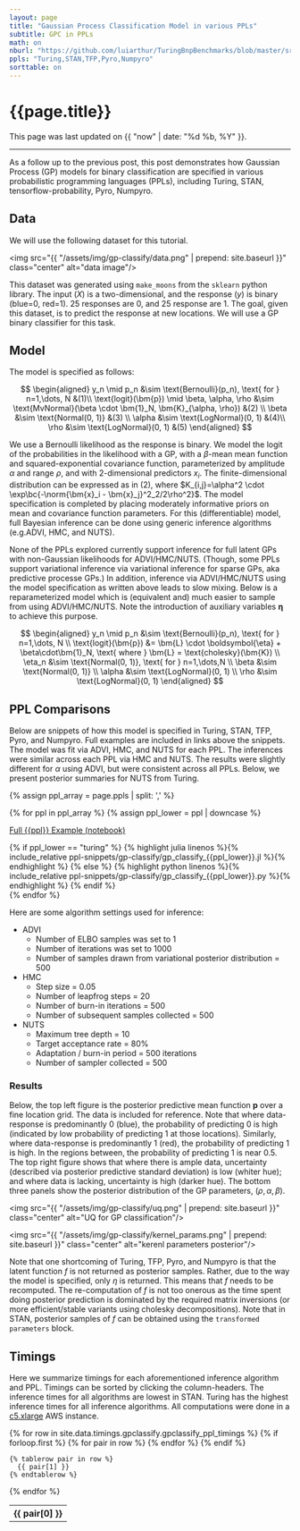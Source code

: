 ```yaml
---
layout: page
title: "Gaussian Process Classification Model in various PPLs"
subtitle: GPC in PPLs
math: on
nburl: "https://github.com/luiarthur/TuringBnpBenchmarks/blob/master/src/gp-classify/notebooks/"
ppls: "Turing,STAN,TFP,Pyro,Numpyro"
sorttable: on
---
```


<!--
Tables were generated via:
https://jekyllrb.com/tutorials/csv-to-table/
-->


# {{page.title}}


This page was last updated on {{ "now" | date: "%d %b, %Y" }}.

***

As a follow up to the previous post, this post demonstrates how Gaussian
Process (GP) models for binary classification are specified in various
probabilistic programming languages (PPLs), including Turing, STAN,
tensorflow-probability, Pyro, Numpyro.

## Data

We will use the following dataset for this tutorial.

<img src="{{ "/assets/img/gp-classify/data.png" | prepend: site.baseurl }}"
     class="center" alt="data image"/>

This dataset was generated using `make_moons` from the `sklearn` python
library.  The input ($X$) is a two-dimensional, and the response ($y$) is
binary (blue=0, red=1). 25 responses are 0, and 25 response are 1.  The goal,
given this dataset, is to predict the response at new locations. We will use a
GP binary classifier for this task.

## Model
The model is specified as follows:

$$
\begin{aligned}
y_n \mid p_n &\sim \text{Bernoulli}(p_n), \text{ for } n=1,\dots, N &(1)\\
\text{logit}(\bm{p}) \mid \beta, \alpha, \rho &\sim
\text{MvNormal}(\beta \cdot \bm{1}_N, \bm{K}_{\alpha, \rho}) &(2) \\
\beta &\sim \text{Normal(0, 1)} &(3) \\
\alpha &\sim \text{LogNormal}(0, 1) &(4)\\
\rho &\sim \text{LogNormal}(0, 1) &(5)
\end{aligned}
$$

We use a Bernoulli likelihood as the response is binary. We model the logit
of the probabilities in the likelihood with a GP, with a $\beta$-mean mean
function and squared-exponential covariance function, parameterized by
amplitude $\alpha$ and range $\rho$, and with 2-dimensional predictors $x_i$.
The finite-dimensional distribution can be expressed as in (2), where
$K_{i,j}=\alpha^2 \cdot \exp\bc{-\norm{\bm{x}_i -
\bm{x}_j}^2_2/2\rho^2}$. The model specification is completed by placing
moderately informative priors on mean and covariance function parameters. For
this (differentiable) model, full Bayesian inference can be done using generic
inference algorithms (e.g.ADVI, HMC, and NUTS).

None of the PPLs explored currently support inference for full latent GPs with
non-Gaussian likelihoods for ADVI/HMC/NUTS. (Though, some PPLs support
variational inference via variational inference for sparse GPs, aka predictive
processe GPs.) In addition, inference via ADVI/HMC/NUTS using the model
specification as written above leads to slow mixing. Below is a reparameterized
model which is (equivalent and) much easier to sample from using ADVI/HMC/NUTS.
Note the introduction of auxiliary variables $\boldsymbol\eta$ to achieve this
purpose.

$$
\begin{aligned}
y_n \mid p_n &\sim \text{Bernoulli}(p_n), \text{ for } n=1,\dots, N \\
\text{logit}(\bm{p}) &= \bm{L} \cdot \boldsymbol{\eta} + \beta\cdot\bm{1}_N,
\text{ where }
\bm{L} = \text{cholesky}(\bm{K}) \\
\eta_n &\sim \text{Normal(0, 1)}, \text{ for } n=1,\dots,N \\
\beta &\sim \text{Normal(0, 1)} \\
\alpha &\sim \text{LogNormal}(0, 1) \\
\rho &\sim \text{LogNormal}(0, 1)
\end{aligned}
$$

## PPL Comparisons
Below are snippets of how this model is specified in Turing, STAN, TFP, Pyro,
and Numpyro. Full examples are included in links above the snippets.  The model
was fit via ADVI, HMC, and NUTS for each PPL. The inferences were similar
across each PPL via HMC and NUTS. The results were slightly different for
$\alpha$ using ADVI, but were consistent across all PPLs. Below, we present
posterior summaries for NUTS from Turing.

<!-- Buttons Div for appending buttons-->
<div id="ppl-buttons" class="btn-group" role="group" aria-label="...">
</div>

{% assign ppl_array = page.ppls | split: ',' %}

{% for ppl in ppl_array %}
  {% assign ppl_lower = ppl | downcase %}

<div class="ppl-code hide" id="{{ppl_lower}}">
<p>
  <a href="{{page.nburl}}/gp_classify_{{ppl_lower}}.ipynb">Full {{ppl}} Example (notebook)</a>
</p>
    {% if ppl_lower == "turing" %}
      {% highlight julia linenos %}{% include_relative ppl-snippets/gp-classify/gp_classify_{{ppl_lower}}.jl %}{% endhighlight %}
    {% else  %}
      {% highlight python linenos %}{% include_relative ppl-snippets/gp-classify/gp_classify_{{ppl_lower}}.py %}{% endhighlight %}
    {% endif %}
</div>
{% endfor %}

Here are some algorithm settings used for inference:
- ADVI
    - Number of ELBO samples was set to 1
    - Number of iterations was set to 1000
    - Number of samples drawn from variational posterior distribution = 500
- HMC
    - Step size = 0.05
    - Number of leapfrog steps = 20
    - Number of burn-in iterations = 500
    - Number of subsequent samples collected = 500
- NUTS
    - Maximum tree depth = 10
    - Target acceptance rate = 80%
    - Adaptation / burn-in period = 500 iterations
    - Number of sampler collected = 500

### Results
Below, the top left figure is the posterior predictive mean function
$\bm{p}$ over a fine location grid. The data is included for reference.
Note that where data-response is predominantly 0 (blue), the probability of
predicting 0 is high (indicated by low probability of predicting 1 at those
locations). Similarly, where data-response is predominantly 1 (red), the
probability of predicting 1 is high. In the regions between, the probability of
predicting 1 is near 0.5. The top right figure shows that where there is ample
data, uncertainty (described via posterior predictive standard deviation) is
low (whiter hue); and where data is lacking, uncertainty is high (darker hue).
The bottom three panels show the posterior distribution of the GP parameters,
$(\rho, \alpha, \beta)$.

<img src="{{ "/assets/img/gp-classify/uq.png" | prepend: site.baseurl }}"
     class="center" alt="UQ for GP classification"/>

<img src="{{ "/assets/img/gp-classify/kernel_params.png" |
             prepend: site.baseurl }}"
     class="center" alt="kerenl parameters posterior"/>

Note that one shortcoming of Turing, TFP, Pyro, and Numpyro is that the latent
function $f$ is not returned as posterior samples. Rather, due to the way the
model is specified, only $\eta$ is returned. This means that $f$ needs to be
recomputed. The re-computation of $f$ is not too onerous as the time spent
doing posterior prediction is dominated by the required matrix inversions (or
more efficient/stable variants using cholesky decompositions). Note that in
STAN, posterior samples of $f$ can be obtained using the `transformed
parameters` block.


## Timings
Here we summarize timings for each aforementioned inference algorithm and PPL.
Timings can be sorted by clicking the column-headers. The inference times for
all algorithms are lowest in STAN. Turing has the highest inference times for
all inference algorithms.  All computations were done in a [c5.xlarge][3] AWS
instance. 

<table class="table table-bordered table-hover table-condensed sortable"
       id="gp-ppl-times">
  {% for row in site.data.timings.gpclassify.gpclassify_ppl_timings %}
    {% if forloop.first %}
    <tr>
      {% for pair in row %}
        <th>{{ pair[0] }}</th>
      {% endfor %}
    </tr>
    {% endif %}

    {% tablerow pair in row %}
      {{ pair[1] }}
    {% endtablerow %}
  {% endfor %}
</table>

<!-- Scripts code chunk buttons -->
<script>
$(document).ready(function(){
  // PPLs to benchmark.
  var ppls = ['Turing', 'STAN', 'TFP', 'Pyro', 'Numpyro'];

  for (ppl of ppls) {
    let ppl_lower = ppl.toLowerCase();

    // Create buttons.
    $('#ppl-buttons').append(`
      <button type="button" class="btn btn-outline-primary ${ppl_lower} hide">
        ${ppl}
      </button>
    `);

    // Show Turing example by default.
    $("#turing").removeClass("hide");

    // Button callbacks. 
    $(`button.${ppl_lower}`).click(() => {
      $(".ppl-code").addClass("hide");
      $(`#${ppl_lower}`).removeClass("hide");
    });
  }
});
</script>


[1]: http://www.gaussianprocess.org/gpml/
[2]: http://www.gaussianprocess.org/gpml/chapters/RW2.pdf
[3]: https://aws.amazon.com/ec2/instance-types/c5/
